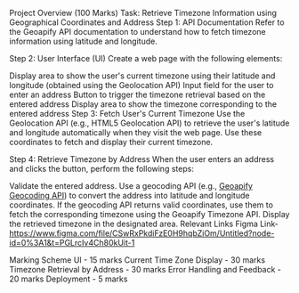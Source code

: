 Project Overview (100 Marks)
Task: Retrieve Timezone Information using Geographical Coordinates and Address
Step 1: API Documentation
Refer to the Geoapify API documentation to understand how to fetch timezone information using latitude and longitude.

Step 2: User Interface (UI)
Create a web page with the following elements:

Display area to show the user's current timezone using their latitude and longitude (obtained using the Geolocation API)
Input field for the user to enter an address
Button to trigger the timezone retrieval based on the entered address
Display area to show the timezone corresponding to the entered address
Step 3: Fetch User's Current Timezone
Use the Geolocation API (e.g., HTML5 Geolocation API) to retrieve the user's latitude and longitude automatically when they visit the web page. Use these coordinates to fetch and display their current timezone.

Step 4: Retrieve Timezone by Address
When the user enters an address and clicks the button, perform the following steps:

Validate the entered address.
Use a geocoding API (e.g., [Geoapify Geocoding API](https://www.geoapify.com/geocoding-api)) to convert the address into latitude and longitude coordinates.
If the geocoding API returns valid coordinates, use them to fetch the corresponding timezone using the Geoapify Timezone API.
Display the retrieved timezone in the designated area.
Relevant Links
Figma Link- https://www.figma.com/file/CSwRxPkdiFzE0H9hqbZiOm/Untitled?node-id=0%3A1&t=PGLrcIv4Ch80kUit-1

Marking Scheme
UI - 15 marks
Current Time Zone Display - 30 marks
Timezone Retrieval by Address - 30 marks
Error Handling and Feedback - 20 marks
Deployment - 5 marks